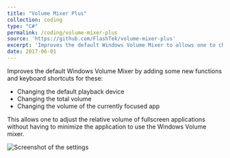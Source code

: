 ```yaml
---
title: "Volume Mixer Plus"
collection: coding
type: "C#"
permalink: /coding/volume-mixer-plus
source: 'https://github.com/FlashTek/volume-mixer-plus'
excerpt: 'Improves the default Windows Volume Mixer to allows one to change the default playback device by using shortcuts.'
date: 2017-06-01
---
```

Improves the default Windows Volume Mixer by adding some new functions and keyboard shortcuts for these:

- Changing the default playback device
- Changing the total volume
- Changing the volume of the currently focused app 

This allows one to adjust the relative volume of fullscreen applications without having to minimize the application to use the Windows Volume mixer.

![Screenshot of the settings](https://github.com/FlashTek/volume-mixer-plus/raw/master/settings.png)
